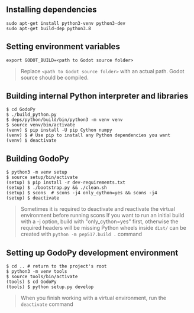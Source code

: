 ## Installing dependencies
```
sudo apt-get install python3-venv python3-dev
sudo apt-get build-dep python3.8
```

## Setting environment variables
```
export GODOT_BUILD=<path to Godot source folder>
```
> Replace `<path to Godot source folder>` with an actual path. Godot source should be compiled.


## Building internal Python interpreter and libraries
```
$ cd GodoPy
$ ./build_python.py
$ deps/python/build/bin/python3 -m venv venv
$ source venv/bin/activate
(venv) $ pip install -U pip Cython numpy
(venv) $ # Use pip to install any Python dependencies you want
(venv) $ deactivate
```


## Building GodoPy
```
$ python3 -m venv setup
$ source setup/bin/activate
(setup) $ pip install -r dev-requirements.txt
(setup) $ ./bootstrap.py && ./clean.sh
(setup) $ scons  # scons -j4 only_cython=yes && scons -j4
(setup) $ deactivate
```
> Sometimes it is required to deactivate and reactivate the virtual environment before running scons
> If you want to run an initial build with a -j option, build with "only_cython=yes" first, otherwise the required headers will be missing
> Python wheels inside `dist/` can be created with `python -m pep517.build .` command


## Setting up GodoPy development environment
```
$ cd .. # return to the project's root
$ python3 -m venv tools
$ source tools/bin/activate
(tools) $ cd GodoPy
(tools) $ python setup.py develop
```
> When you finish working with a virtual environment, run the `deactivate` command
